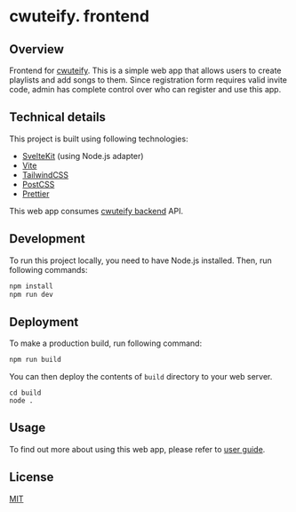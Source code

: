 # cwuteify. frontend

## Overview
Frontend for [cwuteify](https://cwute.dev). This is a simple web app that allows users to create playlists and add songs to them. Since registration form requires valid invite code, admin has complete control 
over who can register and use this app.

## Technical details
This project is built using following technologies:
 - [SvelteKit](https://kit.svelte.dev/) (using Node.js adapter)
 - [Vite](https://vitejs.dev/)
 - [TailwindCSS](https://tailwindcss.com/)
 - [PostCSS](https://postcss.org/)
 - [Prettier](https://prettier.io/)

This web app consumes [cwuteify backend](https://github.com/cwute/cwuteify-backend) API.

## Development
To run this project locally, you need to have Node.js installed. Then, run following commands:
```bash
npm install
npm run dev
```

## Deployment
To make a production build, run following command:
```bash
npm run build
```

You can then deploy the contents of `build` directory to your web server.

```
cd build
node .
```
## Usage
To find out more about using this web app, please refer to [user guide](/docs/user-guide.md).

## License
[MIT](/LICENSE)

